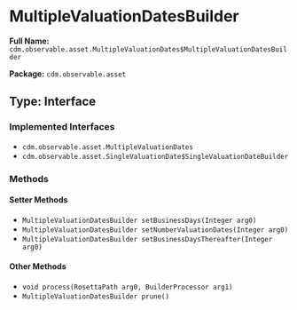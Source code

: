 # MultipleValuationDatesBuilder

**Full Name:** `cdm.observable.asset.MultipleValuationDates$MultipleValuationDatesBuilder`

**Package:** `cdm.observable.asset`

## Type: Interface

### Implemented Interfaces

- `cdm.observable.asset.MultipleValuationDates`
- `cdm.observable.asset.SingleValuationDate$SingleValuationDateBuilder`

### Methods

#### Setter Methods

- `MultipleValuationDatesBuilder setBusinessDays(Integer arg0)`
- `MultipleValuationDatesBuilder setNumberValuationDates(Integer arg0)`
- `MultipleValuationDatesBuilder setBusinessDaysThereafter(Integer arg0)`

#### Other Methods

- `void process(RosettaPath arg0, BuilderProcessor arg1)`
- `MultipleValuationDatesBuilder prune()`

